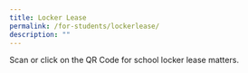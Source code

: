 ```yaml
---
title: Locker Lease
permalink: /for-students/lockerlease/
description: ""
---
```

Scan or click on the QR Code for school locker lease matters.


